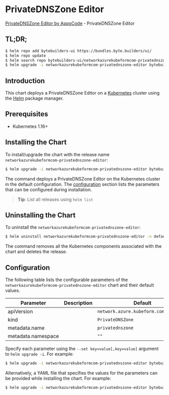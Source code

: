# PrivateDNSZone Editor

[PrivateDNSZone Editor by AppsCode](https://byte.builders) - PrivateDNSZone Editor

## TL;DR;

```bash
$ helm repo add bytebuilders-ui https://bundles.byte.builders/ui/
$ helm repo update
$ helm search repo bytebuilders-ui/networkazurekubeformcom-privatednszone-editor --version=v0.4.16
$ helm upgrade -i networkazurekubeformcom-privatednszone-editor bytebuilders-ui/networkazurekubeformcom-privatednszone-editor -n default --create-namespace --version=v0.4.16
```

## Introduction

This chart deploys a PrivateDNSZone Editor on a [Kubernetes](http://kubernetes.io) cluster using the [Helm](https://helm.sh) package manager.

## Prerequisites

- Kubernetes 1.16+

## Installing the Chart

To install/upgrade the chart with the release name `networkazurekubeformcom-privatednszone-editor`:

```bash
$ helm upgrade -i networkazurekubeformcom-privatednszone-editor bytebuilders-ui/networkazurekubeformcom-privatednszone-editor -n default --create-namespace --version=v0.4.16
```

The command deploys a PrivateDNSZone Editor on the Kubernetes cluster in the default configuration. The [configuration](#configuration) section lists the parameters that can be configured during installation.

> **Tip**: List all releases using `helm list`

## Uninstalling the Chart

To uninstall the `networkazurekubeformcom-privatednszone-editor`:

```bash
$ helm uninstall networkazurekubeformcom-privatednszone-editor -n default
```

The command removes all the Kubernetes components associated with the chart and deletes the release.

## Configuration

The following table lists the configurable parameters of the `networkazurekubeformcom-privatednszone-editor` chart and their default values.

|     Parameter      | Description |                     Default                      |
|--------------------|-------------|--------------------------------------------------|
| apiVersion         |             | <code>network.azure.kubeform.com/v1alpha1</code> |
| kind               |             | <code>PrivateDNSZone</code>                      |
| metadata.name      |             | <code>privatednszone</code>                      |
| metadata.namespace |             | <code>""</code>                                  |


Specify each parameter using the `--set key=value[,key=value]` argument to `helm upgrade -i`. For example:

```bash
$ helm upgrade -i networkazurekubeformcom-privatednszone-editor bytebuilders-ui/networkazurekubeformcom-privatednszone-editor -n default --create-namespace --version=v0.4.16 --set apiVersion=network.azure.kubeform.com/v1alpha1
```

Alternatively, a YAML file that specifies the values for the parameters can be provided while
installing the chart. For example:

```bash
$ helm upgrade -i networkazurekubeformcom-privatednszone-editor bytebuilders-ui/networkazurekubeformcom-privatednszone-editor -n default --create-namespace --version=v0.4.16 --values values.yaml
```
